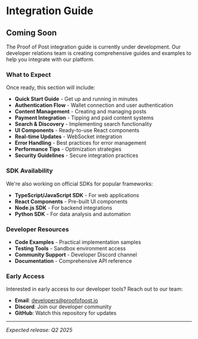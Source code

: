# Integration Guide

## Coming Soon

The Proof of Post integration guide is currently under development. Our developer relations team is creating comprehensive guides and examples to help you integrate with our platform.

### What to Expect

Once ready, this section will include:

- **Quick Start Guide** - Get up and running in minutes
- **Authentication Flow** - Wallet connection and user authentication
- **Content Management** - Creating and managing posts
- **Payment Integration** - Tipping and paid content systems
- **Search & Discovery** - Implementing search functionality
- **UI Components** - Ready-to-use React components
- **Real-time Updates** - WebSocket integration
- **Error Handling** - Best practices for error management
- **Performance Tips** - Optimization strategies
- **Security Guidelines** - Secure integration practices

### SDK Availability

We're also working on official SDKs for popular frameworks:

- **TypeScript/JavaScript SDK** - For web applications
- **React Components** - Pre-built UI components
- **Node.js SDK** - For backend integrations
- **Python SDK** - For data analysis and automation

### Developer Resources

- **Code Examples** - Practical implementation samples
- **Testing Tools** - Sandbox environment access
- **Community Support** - Developer Discord channel
- **Documentation** - Comprehensive API reference

### Early Access

Interested in early access to our developer tools? Reach out to our team:

- **Email**: developers@proofofpost.io
- **Discord**: Join our developer community
- **GitHub**: Watch this repository for updates

---

*Expected release: Q2 2025*
